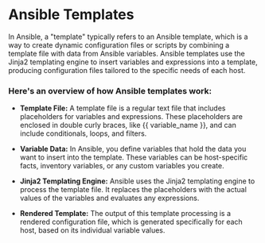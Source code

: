 # Ansible Templates
In Ansible, a "template" typically refers to an Ansible template, which is a way to create dynamic configuration files or scripts by combining a template file with data from Ansible variables. Ansible templates use the Jinja2 templating engine to insert variables and expressions into a template, producing configuration files tailored to the specific needs of each host.

### Here's an overview of how Ansible templates work:

- **Template File:** A template file is a regular text file that includes placeholders for variables and expressions. These placeholders are enclosed in double curly braces, like {{ variable_name }}, and can include conditionals, loops, and filters.

- **Variable Data:** In Ansible, you define variables that hold the data you want to insert into the template. These variables can be host-specific facts, inventory variables, or any custom variables you create.

- **Jinja2 Templating Engine:** Ansible uses the Jinja2 templating engine to process the template file. It replaces the placeholders with the actual values of the variables and evaluates any expressions.

- **Rendered Template:** The output of this template processing is a rendered configuration file, which is generated specifically for each host, based on its individual variable values.
